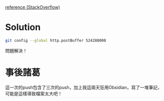 [reference (StackOverflow)](https://stackoverflow.com/questions/77816301/git-error-rpc-failed-http-400-curl-22-the-requested-url-returned-error-400)
# Solution
```bash
git config --global http.postBuffer 524288000
```
問題解決！

# 事後諸葛

這一次的push包含了三次的push，加上我這兩天狂用Obsidian，寫了一堆筆記，可能是這樣導致檔案太大吧！